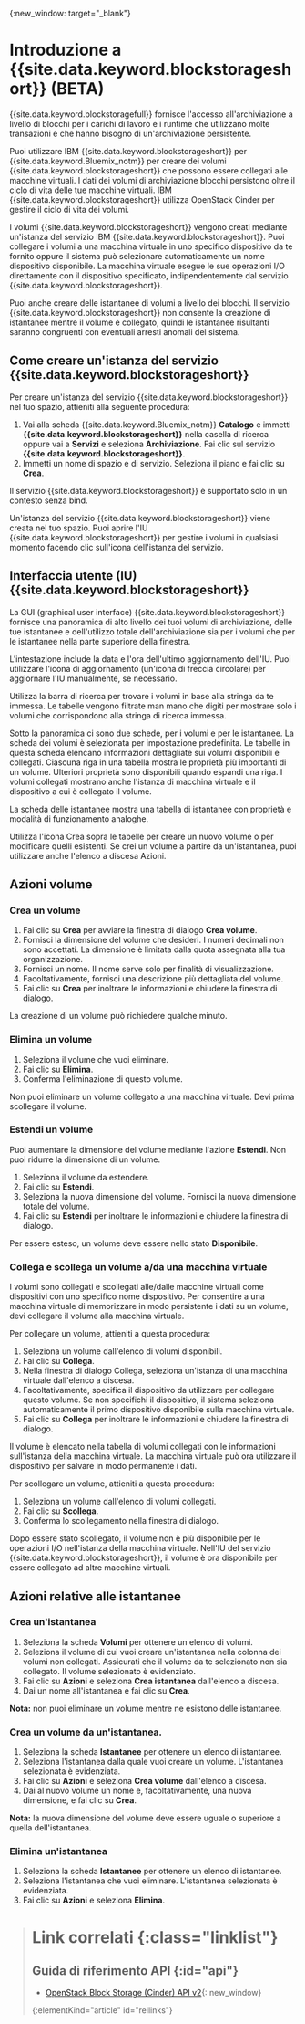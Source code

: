 {:new_window: target="_blank"} 

# Introduzione a {{site.data.keyword.blockstorageshort}} (BETA) 

{{site.data.keyword.blockstoragefull}} fornisce l'accesso all'archiviazione a livello di blocchi per i carichi di lavoro e i runtime che utilizzano molte transazioni e che hanno bisogno di un'archiviazione persistente.

Puoi utilizzare IBM {{site.data.keyword.blockstorageshort}} per {{site.data.keyword.Bluemix_notm}} per creare dei volumi {{site.data.keyword.blockstorageshort}} che possono essere collegati alle macchine virtuali. I dati dei volumi di archiviazione blocchi persistono oltre il ciclo di vita delle tue macchine virtuali. IBM {{site.data.keyword.blockstorageshort}} utilizza OpenStack Cinder per gestire il ciclo di vita dei volumi.

I volumi {{site.data.keyword.blockstorageshort}} vengono creati mediante un'istanza del servizio IBM {{site.data.keyword.blockstorageshort}}. Puoi collegare i volumi a una macchina virtuale in uno specifico dispositivo da te fornito oppure il sistema può selezionare automaticamente un nome dispositivo disponibile. La macchina virtuale esegue le sue operazioni I/O direttamente con il dispositivo specificato, indipendentemente dal servizio {{site.data.keyword.blockstorageshort}}.

Puoi anche creare delle istantanee di volumi a livello dei blocchi. Il servizio {{site.data.keyword.blockstorageshort}} non consente la creazione di istantanee mentre il volume è collegato, quindi le istantanee risultanti saranno congruenti con eventuali arresti anomali del sistema. 

## Come creare un'istanza del servizio {{site.data.keyword.blockstorageshort}}
Per creare un'istanza del servizio {{site.data.keyword.blockstorageshort}} nel tuo spazio, attieniti alla seguente procedura:
 
1.	Vai alla scheda {{site.data.keyword.Bluemix_notm}} **Catalogo** e immetti **{{site.data.keyword.blockstorageshort}}** nella
casella di ricerca oppure vai a **Servizi** e seleziona **Archiviazione**. Fai clic sul servizio **{{site.data.keyword.blockstorageshort}}**. 
2.	Immetti un nome di spazio e di servizio. Seleziona il piano e fai clic su **Crea**.
 	
Il servizio {{site.data.keyword.blockstorageshort}} è supportato solo in un contesto senza bind. 

Un'istanza del servizio {{site.data.keyword.blockstorageshort}} viene creata nel tuo spazio. Puoi aprire l'IU {{site.data.keyword.blockstorageshort}} per gestire i volumi in qualsiasi momento facendo clic sull'icona dell'istanza del servizio.

## Interfaccia utente (IU) {{site.data.keyword.blockstorageshort}}
La GUI (graphical user interface) {{site.data.keyword.blockstorageshort}} fornisce una panoramica di alto livello dei tuoi volumi di archiviazione, delle tue istantanee e dell'utilizzo totale dell'archiviazione sia per i volumi che per le istantanee nella parte superiore della finestra. 

L'intestazione include la data e l'ora dell'ultimo aggiornamento dell'IU. Puoi utilizzare l'icona di aggiornamento (un'icona di freccia circolare) per aggiornare l'IU manualmente, se necessario. 

Utilizza la barra di ricerca per trovare i volumi in base alla stringa da te immessa. Le tabelle vengono filtrate man mano che digiti per mostrare solo i volumi che corrispondono alla stringa di ricerca immessa.

Sotto la panoramica ci sono due schede, per i volumi e per le istantanee. La scheda dei volumi è selezionata per impostazione predefinita. Le tabelle in questa scheda elencano informazioni dettagliate sui volumi disponibili e collegati. Ciascuna riga in una tabella mostra le proprietà più importanti di un volume. Ulteriori proprietà sono disponibili quando espandi una riga. I volumi collegati mostrano anche l'istanza di macchina virtuale e il dispositivo a cui è collegato il volume. 

La scheda delle istantanee mostra una tabella di istantanee con proprietà e modalità di funzionamento analoghe. 

Utilizza l'icona Crea sopra le tabelle per creare un nuovo volume o per modificare quelli esistenti. Se crei un volume a partire da un'istantanea, puoi utilizzare anche l'elenco a discesa Azioni.


## Azioni volume

### Crea un volume

1.	Fai clic su **Crea** per avviare la finestra di dialogo **Crea volume**.
2.	Fornisci la dimensione del volume che desideri. I numeri decimali non sono accettati. La dimensione è limitata dalla quota assegnata alla tua organizzazione.
3.	Fornisci un nome. Il nome serve solo per finalità di visualizzazione.
4.	Facoltativamente, fornisci una descrizione più dettagliata del volume. 
5.	Fai clic su **Crea** per inoltrare le informazioni e chiudere la finestra di dialogo. 

La creazione di un volume può richiedere qualche minuto. 

### Elimina un volume

1.	Seleziona il volume che vuoi eliminare.
2.	Fai clic su **Elimina**.
3.	Conferma l'eliminazione di questo volume.

Non puoi eliminare un volume collegato a una macchina virtuale. Devi prima scollegare il volume.

### Estendi un volume
Puoi aumentare la dimensione del volume mediante l'azione **Estendi**. Non puoi ridurre la dimensione di un volume.

1.	Seleziona il volume da estendere.
2.	Fai clic su **Estendi**.
3.	Seleziona la nuova dimensione del volume. Fornisci la nuova dimensione totale del volume.
4.	Fai clic su **Estendi** per inoltrare le informazioni e chiudere la finestra di dialogo. 

Per essere esteso, un volume deve essere nello stato **Disponibile**. 

### Collega e scollega un volume a/da una macchina virtuale
I volumi sono collegati e scollegati alle/dalle macchine virtuali come dispositivi con uno specifico nome dispositivo. Per consentire a una macchina virtuale di memorizzare in modo persistente i dati su un volume, devi collegare il volume alla macchina virtuale.

Per collegare un volume, attieniti a questa procedura: 

1.	Seleziona un volume dall'elenco di volumi disponibili.
2.	Fai clic su **Collega**.
3.	Nella finestra di dialogo Collega, seleziona un'istanza di una macchina virtuale dall'elenco a discesa. 
4.	Facoltativamente, specifica il dispositivo da utilizzare per collegare questo volume. Se non specifichi il dispositivo, il sistema seleziona automaticamente il primo dispositivo disponibile sulla macchina virtuale.
5.	Fai clic su **Collega** per inoltrare le informazioni e chiudere la finestra di dialogo.

Il volume è elencato nella tabella di volumi collegati con le informazioni sull'istanza della macchina virtuale. 
La macchina virtuale può ora utilizzare il dispositivo per salvare in modo permanente i dati. 

Per scollegare un volume, attieniti a questa procedura: 

1.	Seleziona un volume dall'elenco di volumi collegati. 
2.	Fai clic su **Scollega**.
3.	Conferma lo scollegamento nella finestra di dialogo. 

Dopo essere stato scollegato, il volume non è più disponibile per le operazioni I/O nell'istanza della macchina virtuale. Nell'IU del servizio {{site.data.keyword.blockstorageshort}}, il volume è ora disponibile per essere collegato ad altre macchine virtuali.

## Azioni relative alle istantanee

### Crea un'istantanea

1.	Seleziona la scheda **Volumi** per ottenere un elenco di volumi.
2.	Seleziona il volume di cui vuoi creare un'istantanea nella colonna dei volumi non collegati. Assicurati che il volume da te selezionato non sia collegato. Il volume selezionato è evidenziato. 
3.	Fai clic su **Azioni** e seleziona **Crea istantanea** dall'elenco a discesa.
4.	Dai un nome all'istantanea e fai clic su **Crea**.

**Nota:** non puoi eliminare un volume mentre ne esistono delle istantanee. 

### Crea un volume da un'istantanea.

1.	Seleziona la scheda **Istantanee** per ottenere un elenco di istantanee.
2.	Seleziona l'istantanea dalla quale vuoi creare un volume. L'istantanea selezionata è evidenziata.
3.	Fai clic su **Azioni** e seleziona **Crea volume** dall'elenco a discesa.
4.	Dai al nuovo volume un nome e, facoltativamente, una nuova dimensione, e fai clic su **Crea**. 

**Nota:** la nuova dimensione del volume deve essere uguale o superiore a quella dell'istantanea. 

### Elimina un'istantanea

1.	Seleziona la scheda **Istantanee** per ottenere un elenco di istantanee.
2.	Seleziona l'istantanea che vuoi eliminare. L'istantanea selezionata è evidenziata.
3.	Fai clic su **Azioni** e seleziona **Elimina**. 



># Link correlati {:class="linklist"}
>## Guida di riferimento API {:id="api"}
>* [OpenStack Block Storage (Cinder) API v2](http://developer.openstack.org/api-ref-blockstorage-v2.html){: new_window}
>
>{:elementKind="article" id="rellinks"}
